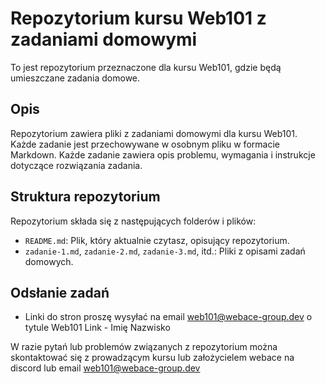 # Repozytorium kursu Web101 z zadaniami domowymi

To jest repozytorium przeznaczone dla kursu Web101, gdzie będą umieszczane zadania domowe.

## Opis

Repozytorium zawiera pliki z zadaniami domowymi dla kursu Web101. Każde zadanie jest przechowywane w osobnym pliku w formacie Markdown. Każde zadanie zawiera opis problemu, wymagania i instrukcje dotyczące rozwiązania zadania.

## Struktura repozytorium

Repozytorium składa się z następujących folderów i plików:

- `README.md`: Plik, który aktualnie czytasz, opisujący repozytorium.
- `zadanie-1.md`, `zadanie-2.md`, `zadanie-3.md`, itd.: Pliki z opisami zadań domowych.

## Odsłanie zadań
- Linki do stron proszę wysyłać na email web101@webace-group.dev o tytule Web101 Link - Imię Nazwisko

W razie pytań lub problemów związanych z repozytorium można skontaktować się z prowadzącym kursu lub założycielem webace na discord lub email web101@webace-group.dev
